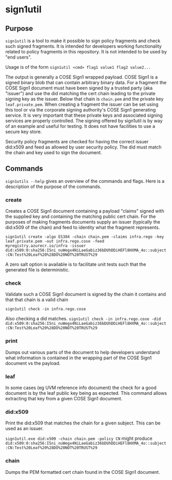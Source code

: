 # sign1util

## Purpose

`sign1util` is a tool to make it possible to sign policy fragments and check such
signed fragments. It is intended for developers working functionality related to policy
fragments in this repository. It is not intended to be used by "end users".

Usage is of the form `sign1util <cmd> flag1 value1 flag2 value2...`

The output is generally a COSE Sign1 wrapped payload. COSE Sign1 is a signed binary blob that can contain arbitrary binary data.
For a fragment the COSE Sign1 document must have been signed by a trusted party (aka "issuer") and use the did matching the cert chain leading to the private signing key as the issuer. Below that chain is `chain.pem` and the private key `leaf.private.pem`. When creating a fragment the issuer can be set using this tool or via the corporate signing authority's COSE Sign1 generating service. It is very important that these private keys and associated signing services are properly controlled. The signing offered by sign1util is by way of an example and useful for testing. It does not have facilities to use a secure key store.

Security policy fragments are checked for having the correct issuer did:x509 and feed as allowed by user security policy. The did must match the chain and key used to sign the document.

## Commands

`sign1utils --help` gives an overview of the commands and flags. Here is a description of the purpose of the commands.

### create

Creates a COSE Sign1 document containing a payload "claims" signed with the supplied key and containing the matching public cert chain.
For the purposes of making fragments documents supply an issuer (typically the did:x509 of the chain) and feed to identity what the fragment represents.

`sign1util create -algo ES384 -chain chain.pem -claims infra.rego -key leaf.private.pem -out infra.rego.cose -feed myregistry.azurecr.io/infra -issuer did:x509:0:sha256:I5ni_nuWegx4NiLaeGabiz36bDUhDDiHEFl8HXMA_4o::subject:CN:Test%20Leaf%20%28DO%20NOT%20TRUST%29`

A zero salt option is available is to facilitate unit tests such that the generated file is deterministic.

### check

Validate such a COSE Sign1 document is signed by the chain it contains and that that chain is a valid chain

`sign1util check -in infra.rego.cose`

Also checking a did matches.
`sign1util check -in infra.rego.cose -did did:x509:0:sha256:I5ni_nuWegx4NiLaeGabiz36bDUhDDiHEFl8HXMA_4o::subject:CN:Test%20Leaf%20%28DO%20NOT%20TRUST%29`

### print

Dumps out various parts of the document to help developers understand what information is contained in the wrapping part of the COSE Sign1 document vs the payload.

### leaf

In some cases (eg UVM reference info document) the check for a good document is by the leaf public key being as expected. This command allows extracting that key from a given COSE Sign1 document.

### did:x509

Print the did:x509 that matches the chain for a given subject. This can be used as an issuer.

`sign1util.exe did:x509 -chain chain.pem -policy CN` might produce `did:x509:0:sha256:I5ni_nuWegx4NiLaeGabiz36bDUhDDiHEFl8HXMA_4o::subject:CN:Test%20Leaf%20%28DO%20NOT%20TRUST%29`

### chain

Dumps the PEM formatted cert chain found in the COSE Sign1 document.
